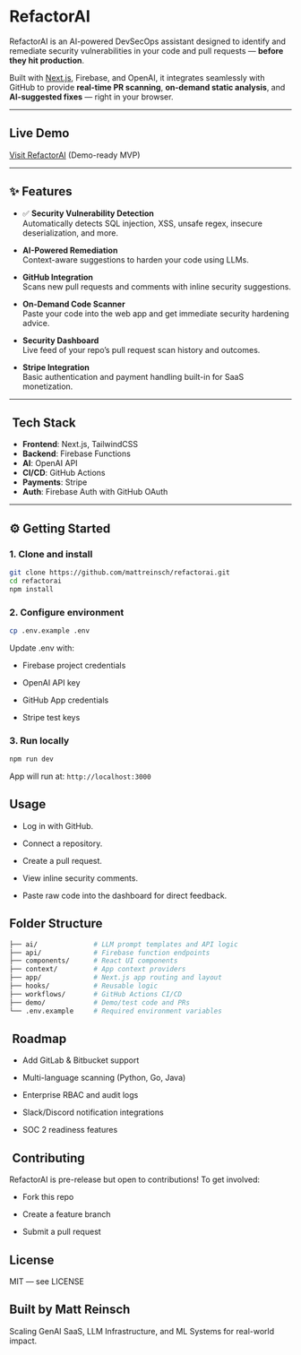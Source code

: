 #  RefactorAI

RefactorAI is an AI-powered DevSecOps assistant designed to identify and remediate security vulnerabilities in your code and pull requests — **before they hit production**.

Built with [Next.js](https://nextjs.org/), Firebase, and OpenAI, it integrates seamlessly with GitHub to provide **real-time PR scanning**, **on-demand static analysis**, and **AI-suggested fixes** — right in your browser.

---

##  Live Demo

 [Visit RefactorAI](https://refactorai.app) (Demo-ready MVP)

---

## ✨ Features

- ✅ **Security Vulnerability Detection**  
  Automatically detects SQL injection, XSS, unsafe regex, insecure deserialization, and more.

-  **AI-Powered Remediation**  
  Context-aware suggestions to harden your code using LLMs.

-  **GitHub Integration**  
  Scans new pull requests and comments with inline security suggestions.

-  **On-Demand Code Scanner**  
  Paste your code into the web app and get immediate security hardening advice.

-  **Security Dashboard**  
  Live feed of your repo’s pull request scan history and outcomes.

-  **Stripe Integration**  
  Basic authentication and payment handling built-in for SaaS monetization.

---

## ️ Tech Stack

- **Frontend**: Next.js, TailwindCSS  
- **Backend**: Firebase Functions  
- **AI**: OpenAI API  
- **CI/CD**: GitHub Actions  
- **Payments**: Stripe  
- **Auth**: Firebase Auth with GitHub OAuth

---

## ⚙️ Getting Started

### 1. Clone and install

```bash
git clone https://github.com/mattreinsch/refactorai.git
cd refactorai
npm install
```
### 2. Configure environment
```bash
cp .env.example .env
```
Update .env with:

*   Firebase project credentials

*   OpenAI API key

*   GitHub App credentials

*   Stripe test keys

### 3. Run locally
```bash
npm run dev
```
App will run at: `http://localhost:3000`

## Usage
*   Log in with GitHub.

*   Connect a repository.

*   Create a pull request.

*   View inline security comments.

*   Paste raw code into the dashboard for direct feedback.

## Folder Structure
```bash
├── ai/              # LLM prompt templates and API logic
├── api/             # Firebase function endpoints
├── components/      # React UI components
├── context/         # App context providers
├── app/             # Next.js app routing and layout
├── hooks/           # Reusable logic
├── workflows/       # GitHub Actions CI/CD
├── demo/            # Demo/test code and PRs
└── .env.example     # Required environment variables
```
## ️ Roadmap
*   Add GitLab & Bitbucket support

*   Multi-language scanning (Python, Go, Java)

*   Enterprise RBAC and audit logs

*   Slack/Discord notification integrations

*   SOC 2 readiness features

## ‍ Contributing
RefactorAI is pre-release but open to contributions!
To get involved:

*   Fork this repo

*   Create a feature branch

*   Submit a pull request

## License
MIT — see LICENSE

## Built by Matt Reinsch
Scaling GenAI SaaS, LLM Infrastructure, and ML Systems for real-world impact.
